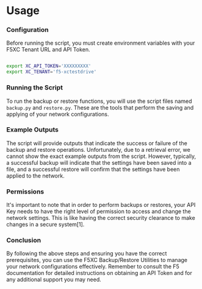 # Usage

### Configuration

Before running the script, you must create environment variables with your F5XC Tenant URL and API Token.

```bash

export XC_API_TOKEN='XXXXXXXXX'
export XC_TENANT='f5-xctestdrive'

```

### Running the Script

To run the backup or restore functions, you will use the script files named `backup.py` and `restore.py`. These are the tools that perform the saving and applying of your network configurations.

### Example Outputs

The script will provide outputs that indicate the success or failure of the backup and restore operations. Unfortunately, due to a retrieval error, we cannot show the exact example outputs from the script. However, typically, a successful backup will indicate that the settings have been saved into a file, and a successful restore will confirm that the settings have been applied to the network.

### Permissions

It's important to note that in order to perform backups or restores, your API Key needs to have the right level of permission to access and change the network settings. This is like having the correct security clearance to make changes in a secure system[1].

### Conclusion

By following the above steps and ensuring you have the correct prerequisites, you can use the F5XC Backup/Restore Utilities to manage your network configurations effectively. Remember to consult the F5 documentation for detailed instructions on obtaining an API Token and for any additional support you may need.
